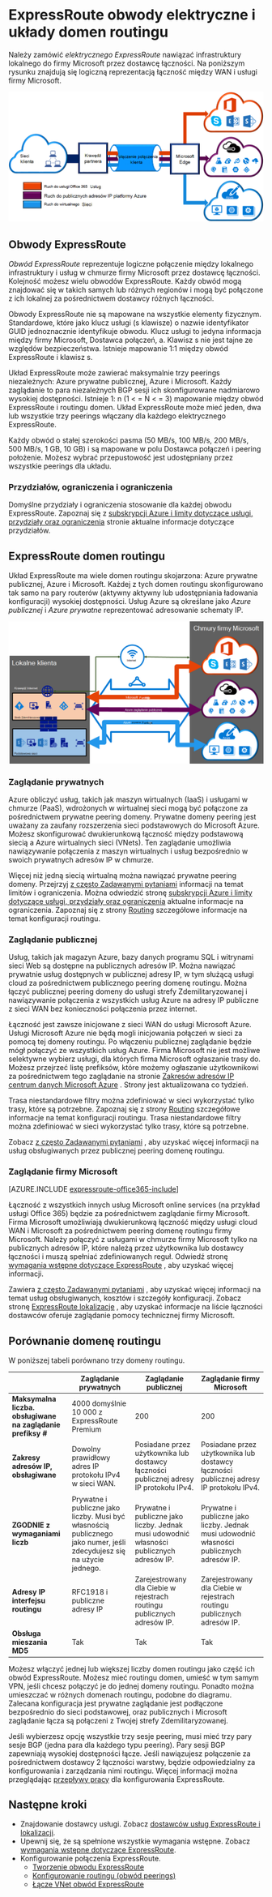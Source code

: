 <properties 
   pageTitle="ExpressRoute obwody elektryczne i układy domen routingu | Microsoft Azure"
   description="Ta strona zawiera omówienie ExpressRoute obwody elektryczne i układy domen routingu."
   documentationCenter="na"
   services="expressroute"
   authors="cherylmc"
   manager="carmonm"
   editor=""/>
<tags 
   ms.service="expressroute"
   ms.devlang="na"
   ms.topic="article" 
   ms.tgt_pltfrm="na"
   ms.workload="infrastructure-services" 
   ms.date="10/10/2016"
   ms.author="cherylmc"/>

# <a name="expressroute-circuits-and-routing-domains"></a>ExpressRoute obwody elektryczne i układy domen routingu

 Należy zamówić *elektrycznego ExpressRoute* nawiązać infrastruktury lokalnego do firmy Microsoft przez dostawcę łączności. Na poniższym rysunku znajdują się logiczną reprezentacją łączność między WAN i usługi firmy Microsoft.

![](./media/expressroute-circuit-peerings/expressroute-basic.png)

## <a name="expressroute-circuits"></a>Obwody ExpressRoute

*Obwód ExpressRoute* reprezentuje logiczne połączenie między lokalnego infrastruktury i usług w chmurze firmy Microsoft przez dostawcę łączności. Kolejność możesz wielu obwodów ExpressRoute. Każdy obwód mogą znajdować się w takich samych lub różnych regionów i mogą być połączone z ich lokalnej za pośrednictwem dostawcy różnych łączności. 

Obwody ExpressRoute nie są mapowane na wszystkie elementy fizycznym. Standardowe, które jako klucz usługi (s klawisze) o nazwie identyfikator GUID jednoznacznie identyfikuje obwodu. Klucz usługi to jedyna informacja między firmy Microsoft, Dostawca połączeń, a. Klawisz s nie jest tajne ze względów bezpieczeństwa. Istnieje mapowanie 1:1 między obwód ExpressRoute i klawisz s.

Układ ExpressRoute może zawierać maksymalnie trzy peerings niezależnych: Azure prywatne publicznej, Azure i Microsoft. Każdy zaglądanie to para niezależnych BGP sesji ich skonfigurowane nadmiarowo wysokiej dostępności. Istnieje 1: n (1 < = N < = 3) mapowanie między obwód ExpressRoute i routingu domen. Układ ExpressRoute może mieć jeden, dwa lub wszystkie trzy peerings włączany dla każdego elektrycznego ExpressRoute.
 
Każdy obwód o stałej szerokości pasma (50 MB/s, 100 MB/s, 200 MB/s, 500 MB/s, 1 GB, 10 GB) i są mapowane w polu Dostawca połączeń i peering położenie. Możesz wybrać przepustowość jest udostępniany przez wszystkie peerings dla układu. 

### <a name="quotas-limits-and-limitations"></a>Przydziałów, ograniczenia i ograniczenia

Domyślne przydziały i ograniczenia stosowanie dla każdej obwodu ExpressRoute. Zapoznaj się z [subskrypcji Azure i limity dotyczące usługi, przydziały oraz ograniczenia](../azure-subscription-service-limits.md) stronie aktualne informacje dotyczące przydziałów.

## <a name="expressroute-routing-domains"></a>ExpressRoute domen routingu

Układ ExpressRoute ma wiele domen routingu skojarzona: Azure prywatne publicznej, Azure i Microsoft. Każdej z tych domen routingu skonfigurowano tak samo na pary routerów (aktywny aktywny lub udostępniania ładowania konfiguracji) wysokiej dostępności. Usług Azure są określane jako *Azure publicznej* i *Azure prywatne* reprezentować adresowanie schematy IP.


![](./media/expressroute-circuit-peerings/expressroute-peerings.png)


### <a name="private-peering"></a>Zaglądanie prywatnych

Azure obliczyć usług, takich jak maszyn wirtualnych (IaaS) i usługami w chmurze (PaaS), wdrożonych w wirtualnej sieci mogą być połączone za pośrednictwem prywatne peering domeny. Prywatne domeny peering jest uważany za zaufany rozszerzenia sieci podstawowych do Microsoft Azure. Możesz skonfigurować dwukierunkową łączność między podstawową siecią a Azure wirtualnych sieci (VNets). Ten zaglądanie umożliwia nawiązywanie połączenia z maszyn wirtualnych i usług bezpośrednio w swoich prywatnych adresów IP w chmurze.  

Więcej niż jedną siecią wirtualną można nawiązać prywatne peering domeny. Przejrzyj [z często Zadawanymi pytaniami](expressroute-faqs.md) informacji na temat limitów i ograniczenia. Można odwiedzić stronę [subskrypcji Azure i limity dotyczące usługi, przydziały oraz ograniczenia](../azure-subscription-service-limits.md) aktualne informacje na ograniczenia.  Zapoznaj się z strony [Routing](expressroute-routing.md) szczegółowe informacje na temat konfiguracji routingu.

### <a name="public-peering"></a>Zaglądanie publicznej

Usług, takich jak magazyn Azure, bazy danych programu SQL i witrynami sieci Web są dostępne na publicznych adresów IP. Można nawiązać prywatnie usług dostępnych w publicznej adresy IP, w tym służącą usługi cloud za pośrednictwem publicznego peering domenę routingu. Można łączyć publicznej peering domeny do usługi strefy Zdemilitaryzowanej i nawiązywanie połączenia z wszystkich usług Azure na adresy IP publiczne z sieci WAN bez konieczności połączenia przez internet. 

Łączność jest zawsze inicjowane z sieci WAN do usługi Microsoft Azure. Usługi Microsoft Azure nie będą mogli inicjowania połączeń w sieci za pomocą tej domeny routingu. Po włączeniu publicznej zaglądanie będzie mógł połączyć ze wszystkich usług Azure. Firma Microsoft nie jest możliwe selektywne wybierz usługi, dla których firma Microsoft ogłaszanie trasy do. Możesz przejrzeć listę prefiksów, które możemy ogłaszanie użytkownikowi za pośrednictwem tego zaglądanie na stronie [Zakresów adresów IP centrum danych Microsoft Azure](http://www.microsoft.com/download/details.aspx?id=41653) . Strony jest aktualizowana co tydzień.

Trasa niestandardowe filtry można zdefiniować w sieci wykorzystać tylko trasy, które są potrzebne. Zapoznaj się z strony [Routing](expressroute-routing.md) szczegółowe informacje na temat konfiguracji routingu. Trasa niestandardowe filtry można zdefiniować w sieci wykorzystać tylko trasy, które są potrzebne. 

Zobacz [z często Zadawanymi pytaniami](expressroute-faqs.md) , aby uzyskać więcej informacji na usług obsługiwanych przez publicznej peering domenę routingu. 
 
### <a name="microsoft-peering"></a>Zaglądanie firmy Microsoft

[AZURE.INCLUDE [expressroute-office365-include](../../includes/expressroute-office365-include.md)]

Łączność z wszystkich innych usług Microsoft online services (na przykład usługi Office 365) będzie za pośrednictwem zaglądanie firmy Microsoft. Firma Microsoft umożliwiają dwukierunkową łączność między usługi cloud WAN i Microsoft za pośrednictwem peering domenę routingu firmy Microsoft. Należy połączyć z usługami w chmurze firmy Microsoft tylko na publicznych adresów IP, które należą przez użytkownika lub dostawcy łączności i muszą spełniać zdefiniowanych reguł. Odwiedź stronę [wymagania wstępne dotyczące ExpressRoute](expressroute-prerequisites.md) , aby uzyskać więcej informacji.

Zawiera [z często Zadawanymi pytaniami](expressroute-faqs.md) , aby uzyskać więcej informacji na temat usług obsługiwanych, kosztów i szczegóły konfiguracji. Zobacz stronę [ExpressRoute lokalizacje](expressroute-locations.md) , aby uzyskać informacje na liście łączności dostawców oferuje zaglądanie pomocy technicznej firmy Microsoft.

## <a name="routing-domain-comparison"></a>Porównanie domenę routingu

W poniższej tabeli porównano trzy domeny routingu.

||**Zaglądanie prywatnych**|**Zaglądanie publicznej**|**Zaglądanie firmy Microsoft**|
|---|---|---|---|
|**Maksymalna liczba. obsługiwane na zaglądanie prefiksy #**|4000 domyślnie 10 000 z ExpressRoute Premium|200|200|
|**Zakresy adresów IP, obsługiwane**|Dowolny prawidłowy adres IP protokołu IPv4 w sieci WAN.|Posiadane przez użytkownika lub dostawcy łączności publicznej adresy IP protokołu IPv4.|Posiadane przez użytkownika lub dostawcy łączności publicznej adresy IP protokołu IPv4.|
|**ZGODNIE z wymaganiami liczb**|Prywatne i publiczne jako liczby. Musi być własnością publicznego jako numer, jeśli zdecydujesz się na użycie jednego. | Prywatne i publiczne jako liczby. Jednak musi udowodnić własności publicznych adresów IP.| Prywatne i publiczne jako liczby. Jednak musi udowodnić własności publicznych adresów IP.|
|**Adresy IP interfejsu routingu**|RFC1918 i publiczne adresy IP|Zarejestrowany dla Ciebie w rejestrach routingu publicznych adresów IP.| Zarejestrowany dla Ciebie w rejestrach routingu publicznych adresów IP.|
|**Obsługa mieszania MD5**| Tak|Tak|Tak|

Możesz włączyć jednej lub większej liczby domen routingu jako część ich obwód ExpressRoute. Możesz mieć routingu domen, umieść w tym samym VPN, jeśli chcesz połączyć je do jednej domeny routingu. Ponadto można umieszczać w różnych domenach routingu, podobne do diagramu. Zalecana konfiguracja jest prywatne zaglądanie jest podłączone bezpośrednio do sieci podstawowej, oraz publicznych i Microsoft zaglądanie łącza są połączeni z Twojej strefy Zdemilitaryzowanej.
 
Jeśli wybierzesz opcję wszystkie trzy sesje peering, musi mieć trzy pary sesje BGP (jedna para dla każdego typu peering). Pary sesji BGP zapewniają wysokiej dostępności łącze. Jeśli nawiązujesz połączenie za pośrednictwem dostawcy 2 łączności warstwy, będzie odpowiedzialny za konfigurowania i zarządzania nimi routingu. Więcej informacji można przeglądając [przepływy pracy](expressroute-workflows.md) dla konfigurowania ExpressRoute.

## <a name="next-steps"></a>Następne kroki

- Znajdowanie dostawcy usługi. Zobacz [dostawców usług ExpressRoute i lokalizacji](expressroute-locations.md).
- Upewnij się, że są spełnione wszystkie wymagania wstępne. Zobacz [wymagania wstępne dotyczące ExpressRoute](expressroute-prerequisites.md).
- Konfigurowanie połączenia ExpressRoute.
    - [Tworzenie obwodu ExpressRoute](expressroute-howto-circuit-classic.md)
    - [Konfigurowanie routingu (obwód peerings)](expressroute-howto-routing-classic.md)
    - [Łącze VNet obwód ExpressRoute](expressroute-howto-linkvnet-classic.md)
